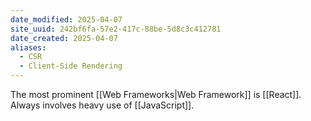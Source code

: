 ```yaml
---
date_modified: 2025-04-07
site_uuid: 242bf6fa-57e2-417c-88be-5d8c3c412781
date_created: 2025-04-07
aliases:
  - CSR
  - Client-Side Rendering
---
```


The most prominent [[Web Frameworks|Web Framework]] is [[React]].  Always involves heavy use of [[JavaScript]].